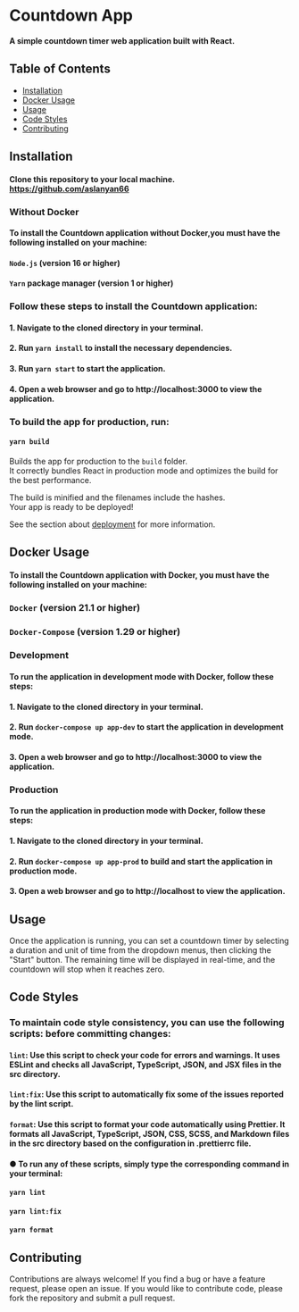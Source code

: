 # Countdown App

#### A simple countdown timer web application built with React.

## Table of Contents
- [Installation](#installation)
- [Docker Usage](#docker-usage)
- [Usage](#usage)
- [Code Styles](#code-styles)
- [Contributing](#contributing)

## Installation

#### Clone this repository to your local machine. https://github.com/aslanyan66

### Without Docker

#### To install the Countdown application without Docker,you must have the following installed on your machine:

#### `Node.js` (version 16 or higher)
#### `Yarn` package manager (version 1 or higher)
### Follow these steps to install the Countdown application:

#### 1. Navigate to the cloned directory in your terminal.
#### 2. Run `yarn install` to install the necessary dependencies.
#### 3. Run `yarn start` to start the application.
#### 4. Open a web browser and go to http://localhost:3000 to view the application.

### To build the app for production, run:
#### `yarn build`

Builds the app for production to the `build` folder.\
It correctly bundles React in production mode and optimizes the build for the best performance.

The build is minified and the filenames include the hashes.\
Your app is ready to be deployed!

See the section about [deployment](https://facebook.github.io/create-react-app/docs/deployment) for more information.

## Docker Usage

#### To install the Countdown application with Docker, you must have the following installed on your machine:

### `Docker` (version 21.1 or higher)
### `Docker-Compose` (version 1.29 or higher)

### Development
#### To run the application in development mode with Docker, follow these steps:

#### 1. Navigate to the cloned directory in your terminal.
#### 2. Run `docker-compose up app-dev` to start the application in development mode.
#### 3. Open a web browser and go to http://localhost:3000 to view the application.

### Production
#### To run the application in production mode with Docker, follow these steps:

#### 1. Navigate to the cloned directory in your terminal.
#### 2. Run `docker-compose up app-prod` to build and start the application in production mode.
#### 3. Open a web browser and go to http://localhost to view the application.

## Usage

Once the application is running, you can set a countdown timer by selecting a duration and unit of time from the dropdown menus, then clicking the "Start" button. The remaining time will be displayed in real-time, and the countdown will stop when it reaches zero.

## Code Styles
### To maintain code style consistency, you can use the following scripts: before committing changes:

#### `lint`: Use this script to check your code for errors and warnings. It uses ESLint and checks all JavaScript, TypeScript, JSON, and JSX files in the src directory.
#### `lint:fix`: Use this script to automatically fix some of the issues reported by the lint script.
#### `format`: Use this script to format your code automatically using Prettier. It formats all JavaScript, TypeScript, JSON, CSS, SCSS, and Markdown files in the src directory based on the configuration in .prettierrc file.

#### ● To run any of these scripts, simply type the corresponding command in your terminal:

#### `yarn lint`
#### `yarn lint:fix`
#### `yarn format`

## Contributing
Contributions are always welcome! If you find a bug or have a feature request, please open an issue. If you would like to contribute code, please fork the repository and submit a pull request.


